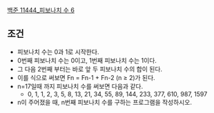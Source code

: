 
[백준 11444_피보나치 수 6](https://www.acmicpc.net/problem/11444)



## 조건

- 피보나치 수는 0과 1로 시작한다. 
- 0번째 피보나치 수는 0이고, 1번째 피보나치 수는 1이다. 
- 그 다음 2번째 부터는 바로 앞 두 피보나치 수의 합이 된다.
- 이를 식으로 써보면 Fn = Fn-1 + Fn-2 (n ≥ 2)가 된다.
- n=17일때 까지 피보나치 수를 써보면 다음과 같다.
	- 0, 1, 1, 2, 3, 5, 8, 13, 21, 34, 55, 89, 144, 233, 377, 610, 987, 1597
- n이 주어졌을 때, n번째 피보나치 수를 구하는 프로그램을 작성하시오.